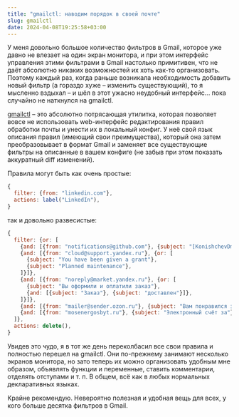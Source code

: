 ```yaml
---
title: "gmailctl: наводим порядок в своей почте"
slug: gmailctl
date: 2024-04-08T19:25:58+03:00
---
```


У меня довольно большое количество фильтров в Gmail, которое уже давно не влезает на один экран монитора, и при этом интерфейс управления этими фильтрами в Gmail настолько примитивен, что не даёт абсолютно никаких возможностей их хоть как-то организовать. Поэтому каждый раз, когда раньше возникала необходимость добавить новый фильтр (а гораздо хуже – изменить существующий), то я мысленно вздыхал – и шёл в этот ужасно неудобный интерфейс... пока случайно не наткнулся на gmailctl.

[gmailctl](https://github.com/mbrt/gmailctl) – это абсолютно потрясающая утилитка, которая позволяет вовсе не использовать web-интерфейс редактирования правил обработки почты и унести их в локальный конфиг. У неё свой язык описания правил (имеющий свои преимущества), который она затем преобразовывает в формат Gmail и заменяет все существующие фильтры на описанные в вашем конфиге (не забыв при этом показать аккуратный diff изменений).

Правила могут быть как очень простые:

```js
{
  filter: {from: "linkedin.com"},
  actions: label("LinkedIn"),
}
```
так и довольно развесистые:
```js
{
  filter: {or: [
    {and: [{from: "notifications@github.com"}, {subject: "[KonishchevDmitry/"}, {subject: "] Release"}]},
    {and: [{from: "cloud@support.yandex.ru"}, {or: [
      {subject: "You have been given a grant"},
      {subject: "Planned maintenance"},
    ]}]},
    {and: [{from: "noreply@market.yandex.ru"}, {or: [
      {subject: "Вы оформили и оплатили заказ"},
      {and: [{subject: "Заказ"}, {subject: "доставлен"}]},
    ]}]},
    {and: [{from: "mailer@sender.ozon.ru"}, {subject: "Вам понравился заказ?"}]},
    {and: [{from: "mosenergosbyt.ru"}, {subject: "Электронный счёт за"}]},
  ]},
  actions: delete(),
}
```

Увидев это чудо, я в тот же день переколбасил все свои правила и полностью перешел на gmailctl. Они по-прежнему занимают несколько экранов монитора, но зато теперь их можно организовать удобным мне образом, объявлять функции и переменные, ставить комментарии, отделять отступами и т. п. В общем, всё как в любых нормальных декларативных языках.

Крайне рекомендую. Невероятно полезная и удобная вещь для всех, у кого больше десятка фильтров в Gmail.